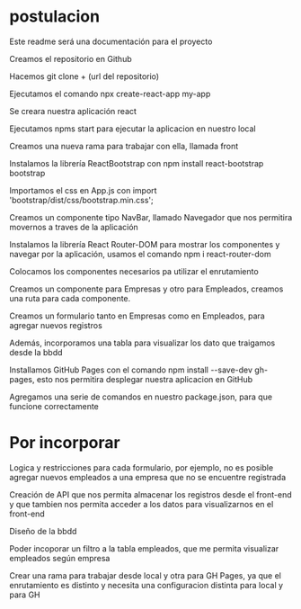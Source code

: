 # postulacion

Este readme será una documentación para el proyecto

Creamos el repositorio en Github

Hacemos git clone + (url del repositorio)

Ejecutamos el comando npx create-react-app my-app

Se creara nuestra aplicación react

Ejecutamos npms start para ejecutar la aplicacion en nuestro local

Creamos una nueva rama para trabajar con ella, llamada front

Instalamos la librería ReactBootstrap con npm install react-bootstrap bootstrap

Importamos el css en App.js con import 'bootstrap/dist/css/bootstrap.min.css';

Creamos un componente tipo NavBar, llamado Navegador que nos permitira movernos a traves de la aplicación

Instalamos la librería React Router-DOM para mostrar los componentes y navegar por la aplicación, usamos el comando npm i react-router-dom

Colocamos los componentes necesarios pa utilizar el enrutamiento

Creamos un componente para Empresas y otro para Empleados, creamos una ruta para cada componente.

Creamos un formulario tanto en Empresas como en Empleados, para agregar nuevos registros

Además, incorporamos una tabla para visualizar los dato que traigamos desde la bbdd

Installamos GitHub Pages con el comando npm install --save-dev gh-pages, esto nos permitira desplegar nuestra aplicacion en GitHub

Agregamos una serie de comandos en nuestro package.json, para que funcione correctamente

# Por incorporar

Logica y restricciones para cada formulario, por ejemplo, no es posible agregar nuevos empleados a una empresa que no se encuentre registrada

Creación de API que nos permita almacenar los registros desde el front-end y que tambien nos permita acceder a los datos para visualizarnos en el front-end

Diseño de la bbdd

Poder incoporar un filtro a la tabla empleados, que me permita visualizar empleados según empresa

Crear una rama para trabajar desde local y otra para GH Pages, ya que el enrutamiento es distinto y necesita una configuracion distinta para local y para GH
